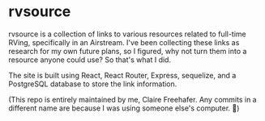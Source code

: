 # rvsource

rvsource is a collection of links to various resources related to full-time RVing, specifically in an Airstream. I've been collecting these links as research for my own future plans, so I figured, why not turn them into a resource anyone could use? So that's what I did.

The site is built using React, React Router, Express, sequelize, and a PostgreSQL database to store the link information.

(This repo is entirely maintained by me, Claire Freehafer. Any commits in a different name are because I was using someone else's computer. 🙂)
